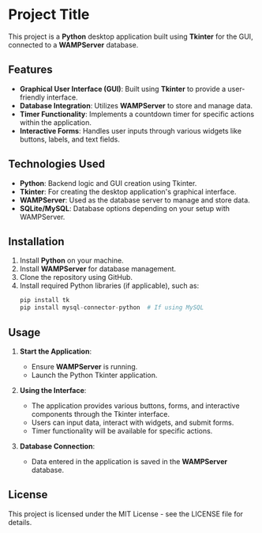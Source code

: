 # Project Title

This project is a **Python** desktop application built using **Tkinter** for the GUI, connected to a **WAMPServer** database.

## Features

- **Graphical User Interface (GUI)**: Built using **Tkinter** to provide a user-friendly interface.
- **Database Integration**: Utilizes **WAMPServer** to store and manage data.
- **Timer Functionality**: Implements a countdown timer for specific actions within the application.
- **Interactive Forms**: Handles user inputs through various widgets like buttons, labels, and text fields.

## Technologies Used

- **Python**: Backend logic and GUI creation using Tkinter.
- **Tkinter**: For creating the desktop application's graphical interface.
- **WAMPServer**: Used as the database server to manage and store data.
- **SQLite/MySQL**: Database options depending on your setup with WAMPServer.

## Installation

1. Install **Python** on your machine.
2. Install **WAMPServer** for database management.
3. Clone the repository using GitHub.
4. Install required Python libraries (if applicable), such as:
    ```python
    pip install tk
    pip install mysql-connector-python  # If using MySQL
    ```

## Usage

1. **Start the Application**: 
   - Ensure **WAMPServer** is running.
   - Launch the Python Tkinter application.
   
2. **Using the Interface**:
   - The application provides various buttons, forms, and interactive components through the Tkinter interface.
   - Users can input data, interact with widgets, and submit forms.
   - Timer functionality will be available for specific actions.

3. **Database Connection**: 
   - Data entered in the application is saved in the **WAMPServer** database.

## License

This project is licensed under the MIT License - see the LICENSE file for details.
